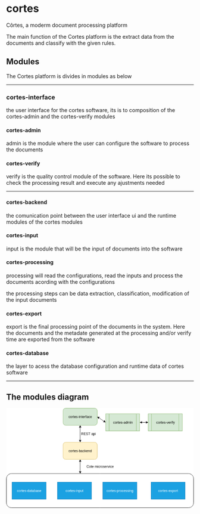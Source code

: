 # cortes
Côrtes, a moderm document processing platform

The main function of the Cortes platform is the extract data from the documents and classify with the given rules.

## Modules

The Cortes platform is divides in modules as below

---

### cortes-interface

the user interface for the cortes software, its is to composition of the cortes-admin and the cortes-verify modules

#### cortes-admin

admin is the module where the user can configure the software to process the documents

#### cortes-verify

verify is the quality control module of the software. Here its possible to check the processing result and
execute any ajustments needed

---

#### cortes-backend

the comunication point between the user interface ui and the runtime modules of the cortes modules

#### cortes-input

input is the module that will be the input of documents into the software

#### cortes-processing

processing will read the configurations, read the inputs and process the documents acording with the configurations

the processing steps can be data extraction, classification, modification of the input documents

#### cortes-export

export is the final processing point of the documents in the system. Here the documents and the metadate generated at the
processing and/or verify time are exported from the software

#### cortes-database

the layer to acess the database configuration and runtime data of cortes software

---

## The modules diagram

![cortes](cortes.png)